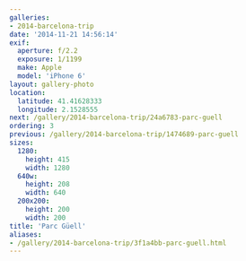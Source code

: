 ```yaml
---
galleries:
- 2014-barcelona-trip
date: '2014-11-21 14:56:14'
exif:
  aperture: f/2.2
  exposure: 1/1199
  make: Apple
  model: 'iPhone 6'
layout: gallery-photo
location:
  latitude: 41.41628333
  longitude: 2.1528555
next: /gallery/2014-barcelona-trip/24a6783-parc-guell
ordering: 3
previous: /gallery/2014-barcelona-trip/1474689-parc-guell
sizes:
  1280:
    height: 415
    width: 1280
  640w:
    height: 208
    width: 640
  200x200:
    height: 200
    width: 200
title: 'Parc Güell'
aliases:
- /gallery/2014-barcelona-trip/3f1a4bb-parc-guell.html
---
```


